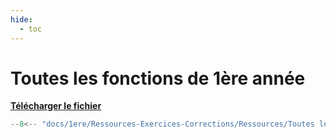 ```yaml
---
hide:
  - toc
---
```


# Toutes les fonctions de 1ère année

<a href="../Ressources-Exercices-Corrections/Ressources/Toutes les fonctions de 1ère année.py" download>**Télécharger le fichier**</a>

```python
--8<-- "docs/1ere/Ressources-Exercices-Corrections/Ressources/Toutes les fonctions de 1ère année.py"
```
